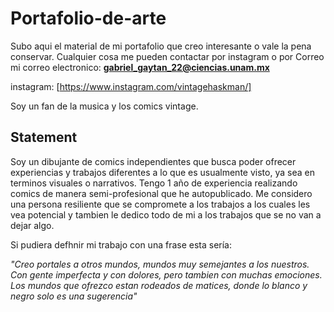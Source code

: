 # Portafolio-de-arte
Subo aqui el material de mi portafolio que creo interesante o vale la pena conservar. 
Cualquier cosa me pueden contactar por instagram o por Correo mi correo electronico:
**gabriel_gaytan_22@ciencias.unam.mx**

instagram: 
[https://www.instagram.com/vintagehaskman/]

Soy un fan de la musica y los comics vintage. 

## Statement

Soy un dibujante de comics independientes que busca poder ofrecer experiencias y trabajos diferentes a lo que es 
usualmente visto, ya sea en terminos visuales o narrativos.
Tengo 1 año de experiencia realizando comics de manera semi-profesional que he autopublicado.
Me considero una persona resiliente que se compromete a los trabajos a los cuales les vea potencial 
y tambien le dedico todo de mi a los trabajos que se no van a dejar algo.

Si pudiera defhnir mi trabajo con una frase esta sería:

*"Creo portales a otros mundos, mundos muy semejantes a los nuestros. Con gente imperfecta y con dolores, pero  tambien con muchas emociones. Los mundos que ofrezco estan rodeados de matices, donde lo blanco y negro solo es una sugerencia"*



